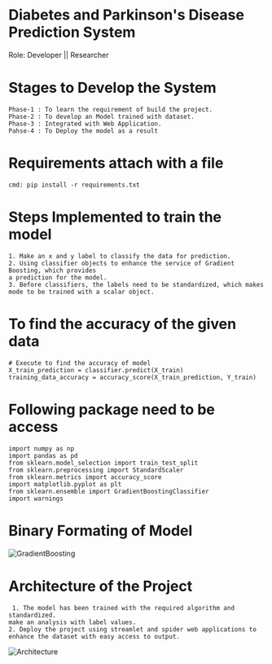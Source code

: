 # Diabetes and Parkinson's Disease Prediction System

Role: Developer || Researcher

# Stages to Develop the System
    Phase-1 : To learn the requirement of build the project.
    Phase-2 : To develop an Model trained with dataset.
    Phase-3 : Integrated with Web Application.
    Pahse-4 : To Deploy the model as a result

# Requirements attach with a file 
    cmd: pip install -r requirements.txt
    
# Steps Implemented to train the model
    1. Make an x and y label to classify the data for prediction.
    2. Using classifier objects to enhance the service of Gradient Boosting, which provides
    a prediction for the model.
    3. Before classifiers, the labels need to be standardized, which makes
    mode to be trained with a scalar object.

# To find the accuracy of the given data
    # Execute to find the accuracy of model
    X_train_prediction = classifier.predict(X_train)
    training_data_accuracy = accuracy_score(X_train_prediction, Y_train)

# Following package need to be access
    import numpy as np
    import pandas as pd
    from sklearn.model_selection import train_test_split
    from sklearn.preprocessing import StandardScaler
    from sklearn.metrics import accuracy_score
    import matplotlib.pyplot as plt
    from sklearn.ensemble import GradientBoostingClassifier
    import warnings

# Binary Formating of Model
![GradientBoosting](https://github.com/NithinU2802/Diabetes_parkinson-Disease-Prediction/assets/106614289/7b4f5eac-ffef-465b-a82c-bd985f187f93)


# Architecture of the Project
     1. The model has been trained with the required algorithm and standardized.
    make an analysis with label values.
    2. Deploy the project using streamlet and spider web applications to 
    enhance the dataset with easy access to output.

![Architecture](https://github.com/NithinU2802/Diabetes_parkinson-Disease-Prediction/assets/106614289/baf5c046-edd3-4fa0-8251-4752ce17a478)

